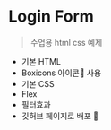 # Login Form

> 수업용 html css 예제

- 기본 HTML
- Boxicons 아이콘🧡 사용
- 기본 CSS
- Flex
- 필터효과
- 깃허브 페이지로 배포 🚀
